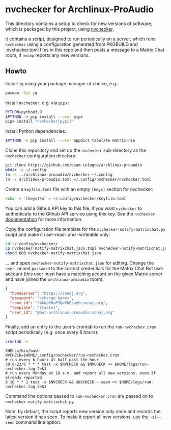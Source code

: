 # nvchecker for Archlinux-ProAudio

This directory contains a setup to check for new versions of software, which is
packaged by this project, using [nvchecker].

It contains a script, designed to run periodically on a server, which runs
`nvchecker` using a configuration generated from PKGBUILD and .nvchecker.toml files
in this repo and then posts a message to a Matrix Chat room, if `nvcmp` reports any
new versions.

## Howto

Install `jq` using your package manager of choice, e.g.:

```sh
pacman -Syu jq
```

Install `nvchecker`, e.g. via `pipx`:

```sh
PYTHON=python3.9
$PYTHON -m pip install --user pipx
pipx install "nvchecker[pypi]"
```

Install Python dependencies:

```sh
$PYTHON -m pip install --user appdirs tabulate matrix-nio
```

Clone this repository and set up the `nvchecker` sub-directory as the
`nvchecker` configuration directory:

```sh
git clone https://github.com/osam-cologne/archlinux-proaudio
mkdir -p ~/.config
ln -s ../archlinux-proaudio/nvchecker ~/.config
ln -s archlinux-proaudio.toml ~/.config/nvchecker/nvchecker.toml
```

Create a `keyfile.toml` file with an empty `[keys]` section for nvchecker:

```sh
echo -e `[keys]\n` > ~/.config/nvchecker/keyfile.toml`
```

You can add a Github API key to this file, if you want `nvchecker` to
authenticate to the Github API service using this key. See the `nvchecker`
[documentation](https://nvchecker.readthedocs.io/en/latest/usage.html#configuration-table)
for more information.

Copy the configuration file template for the `nvchecker-notify-matrixchat.py`
script and make it user-read- and -writeable only:

```sh
cd ~/.config/nvchecker/
cp nvchecker-notify-matrixchat.json.tmpl nvchecker-notify-matrixchat.json
chmod 600 nvchecker-notify-matrixchat.json
```

... and open `nvchecker-notify-matrixchat.json` for editing. Change the
`user_id` and `password` to the correct credentials for the Matrix Chat Bot
user account (this user must have a matching acount on the given Matrix server
and have joined the `archlinux-proaudio` room).

```json
{
  "homeserver": "https://sonoj.org",
  "password": "<change here>",
  "room_id": "!AkWpRHuPJQwVbEpayh:sonoj.org",
  "template": "{table}",
  "user_id": "@bot-archlinux-proaudio:sonoj.org"
}
```

Finally, add an entry to the user's crontab to run the `run-nvchecker.cron`
script periodically (e.g. once every 6 hours):

```sh
crontab -e
```

```cron
SHELL=/bin/bash
NVCHECK=$HOME/.config/nvchecker/run-nvchecker.cron
# run every 6 hours at half past the hour
30 0-23/6 * * * test -x $NVCHECK && $NVCHECK >> $HOME/logs/run-nvchecker.log 2>&1
# run every Monday at 10 a.m. and report all new versions, even if already reported
0 10 * * 1 test -x $NVCHECK && $NVCHECK --seen >> $HOME/logs/run-nvchecker.log 2>&1
```

Command line options passed to `run-nvchecker.cron` are passed on to
`nvchecker-notify-matrixchat.py`.

Note: by default, the script reports new version only once and records the
latest version it has seen. To make it report all new versions, use the
`-s|--seen` command line option.

[nvchecker]: https://github.com/lilydjwg/nvchecker
